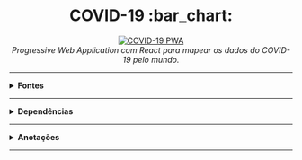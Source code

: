 <h1 align="center">COVID-19 :bar_chart:</h1>

<p align="center">
  <a href="https://covid19-pwa.netlify.app/" target="_blank">
    <img
      src="https://github.com/lucasrmagalhaes/covid19-react/blob/main/public/COVID-19.gif?raw=true"
      alt="COVID-19 PWA" 
    />
  </a>
  <br />
  <i>Progressive Web Application com React para mapear os dados do COVID-19 pelo mundo.</i>
</p>

<hr />

<details>
  <summary><strong>Fontes</strong></summary>
  
  <br />
  
  <p align="left">
    <a href="https://github.com/Tautorn/covid19-pwa">Projeto Original</a> <br />
    <a href="https://coronavirus-19-api.herokuapp.com/countries">API</a> <br />
    <a href="https://www.softicons.com/web-icons/flag-icons-by-custom-icon-design">Flag Icons</a>
  </p>
  
</details>

<hr />

<details>
  
  <summary><strong>Dependências</strong></summary>
  
  <br />

  <pre>npm i styled-components</pre>
  <pre>npm i @material-ui/core</pre>
  <pre>npm i @material-ui/lab</pre>
  <pre>npm i --save-dev customize-cra</pre>
  <pre>npm i --save-dev react-app-rewired</pre>

</details>

<hr />

<details>
  
  <summary><strong>Anotações</strong></summary>
  
  <br />
  
  <p align="left">
    Skeleton - Melhora a interface de loading. <br />
    useState - Manipula variáveis. <br />
  </p>
  
</details>

<hr />
